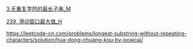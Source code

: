 [3.无重复字符的最长子串_M](../explain/3.无重复字符的最长子串_M.md)

[239. 滑动窗口最大值_H](../explain/239.%20滑动窗口最大值_H.md)

https://leetcode-cn.com/problems/longest-substring-without-repeating-characters/solution/hua-dong-chuang-kou-by-powcai/